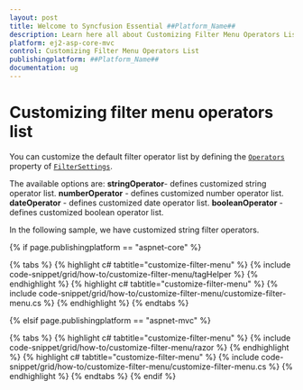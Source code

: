 ```yaml
---
layout: post
title: Welcome to Syncfusion Essential ##Platform_Name##
description: Learn here all about Customizing Filter Menu Operators List of Syncfusion Essential ##Platform_Name## widgets based on HTML5 and jQuery.
platform: ej2-asp-core-mvc
control: Customizing Filter Menu Operators List
publishingplatform: ##Platform_Name##
documentation: ug
---
```



# Customizing filter menu operators list

You can customize the default filter operator list by defining the [`Operators`](https://help.syncfusion.com/cr/aspnetcore-js2/Syncfusion.EJ2.Grids.GridFilterSettings.html#Syncfusion_EJ2_Grids_GridFilterSettings_Operators) property of [`FilterSettings`](https://help.syncfusion.com/cr/aspnetcore-js2/Syncfusion.EJ2.Grids.GridFilterSettings.html).

The available options are:
**stringOperator**- defines customized string operator list.
**numberOperator** - defines customized number operator list.
**dateOperator** - defines customized date operator list.
**booleanOperator** - defines customized boolean operator list.

In the following sample, we have customized string filter operators.

{% if page.publishingplatform == "aspnet-core" %}

{% tabs %}
{% highlight c# tabtitle="customize-filter-menu" %}
{% include code-snippet/grid/how-to/customize-filter-menu/tagHelper %}
{% endhighlight %}
{% highlight c# tabtitle="customize-filter-menu" %}
{% include code-snippet/grid/how-to/customize-filter-menu/customize-filter-menu.cs %}
{% endhighlight %}
{% endtabs %}

{% elsif page.publishingplatform == "aspnet-mvc" %}

{% tabs %}
{% highlight c# tabtitle="customize-filter-menu" %}
{% include code-snippet/grid/how-to/customize-filter-menu/razor %}
{% endhighlight %}
{% highlight c# tabtitle="customize-filter-menu" %}
{% include code-snippet/grid/how-to/customize-filter-menu/customize-filter-menu.cs %}
{% endhighlight %}
{% endtabs %}
{% endif %}


